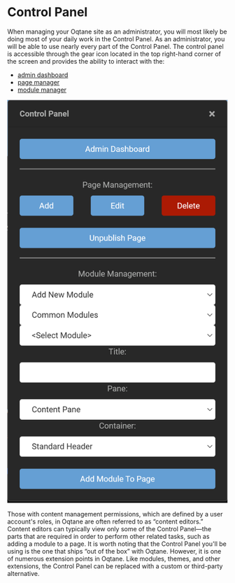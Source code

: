 # Control Panel

When managing your Oqtane site as an administrator, you will most likely be doing most of your daily work in the Control Panel. As an administrator, you will be able to use nearly every part of the Control Panel. The control panel is accessible through the gear icon located in the top right-hand corner of the screen and provides the ability to interact with the:

* [admin dashboard](../admin-dashboard/index.md)
* [page manager](control-page.md)
* [module manager](modules.md)

![control-panel](./assets/control-panel.png)

Those with content management permissions, which are defined by a user account's roles, in Oqtane are often referred to as “content editors.” Content editors can typically view only some of the Control Panel—the parts that are required in order to perform other related tasks, such as adding a module to a page.
It is worth noting that the Control Panel you'll be using is the one that ships “out of the box” with Oqtane. However, it is one of numerous extension points in Oqtane. Like modules, themes, and other extensions, the Control Panel can be replaced with a custom or third-party alternative.